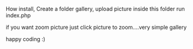 How install,
Create a folder gallery, upload picture inside this folder
run index.php

if you want zoom picture just click picture to zoom....very simple gallery

happy coding :)
